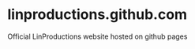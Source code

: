 linproductions.github.com
=========================

Official LinProductions website hosted on github pages
